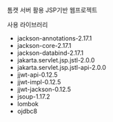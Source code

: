 톰캣 서버 활용 JSP기반 웹프로젝트

사용 라이브러리 
- jackson-annotations-2.17.1
- jackson-core-2.17.1
- jackson-databind-2.17.1
- jakarta.servlet.jsp.jstl-2.0.0
- jakarta.servlet.jsp.jstl-api-2.0.0
- jjwt-api-0.12.5
- jjwt-impl-0.12.5
- jjwt-jackson-0.12.5
- jsoup-1.17.2
- lombok
- ojdbc8
